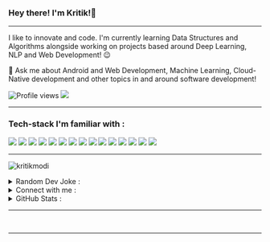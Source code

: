 ### Hey there! I'm Kritik!👋

---

I like to innovate and code. I'm currently learning Data Structures and Algorithms alongside working on projects based around Deep Learning, NLP and Web Development! :wink:
 
 💬 Ask me about Android and Web Development, Machine Learning, Cloud-Native development and other topics in and around software development!

![Profile views](https://gpvc.arturio.dev/kritikmodi)  <img src="https://img.shields.io/github/followers/kritikmodi?label=Follow" style=" float:left, margin-right:10px" />

---

### Tech-stack I'm familiar with :

<img src="http://img.shields.io/badge/-Java-F89820?style=flat&logo=java&logoColor=white"> <img src="https://img.shields.io/badge/-C%20&%20C++-659ad2?style=flat&logo=cpp%2B%2B&logoColor=ffffff"> <img src="https://img.shields.io/badge/-Golang-blue?style=flat&logo=go&logoColor=white"> <img src="https://img.shields.io/badge/-Python-black?style=flat&logo=python&logoColor=white"> <img src="https://img.shields.io/badge/-Dart-blue?style=flat&logo=dart&logoColor=white">  <img src="https://img.shields.io/badge/-SQL-blacke?style=flat&logo=sql&logoColor=white"> <img src="https://img.shields.io/badge/-Android Studio-green?style=flat&logo=android&logoColor=white"> <img src="https://img.shields.io/badge/-Flutter-blue?style=flat&logo=flutter&logoColor=white"> <img src="https://img.shields.io/badge/-Postman-orange?style=flat&logo=postman&logoColor=white">
<img src="https://img.shields.io/badge/-Firebase-FFA611?style=flat&logo=firebase&logoColor=FFFFFF"> <img src="https://img.shields.io/badge/-Docker-blue?style=flat&logo=docker&logoColor=FFFFFF"> <img src="https://img.shields.io/badge/-Blockchain-yellow?style=flat&logo=blockchain&logoColor=FFFFFF"> <img src="https://img.shields.io/badge/-IOT-purple?style=flat&logo=iot&logoColor=FFFFFF"> <img src="https://img.shields.io/badge/-Unity3D-black?style=flat&logo=unity3d&logoColor=FFFFFF"> <img src="http://img.shields.io/badge/-Git-F1502F?style=flat&logo=git&logoColor=FFFFFF">

---

<p><img align="center" src="https://github-readme-streak-stats.herokuapp.com/?user=kritikmodi&" alt="kritikmodi" /></p>

<details>
  <summary>Random Dev Joke :</summary>
  <br/>
  <img src="https://readme-jokes.vercel.app/api" alt="Jokes Card" /> 
</details>

<details>
  <summary>Connect with me :</summary>
  <br/>
  <p gap="2" align="left">
  <a href="https://www.linkedin.com/in/kritik-modi-2b5415162/" target="blank"><img align="center" src="https://raw.githubusercontent.com/rahuldkjain/github-profile-readme-generator/master/src/images/icons/Social/linked-in-alt.svg" alt="kritikmodi" height="30" width="40" /></a>
  <a href="https://twitter.com/muchWowLessOww" target="blank"><img align="center" src="https://raw.githubusercontent.com/rahuldkjain/github-profile-readme-generator/master/src/images/icons/Social/twitter.svg" alt="kritikmodi" height="30" width="40" /></a>
  <a href="https://instagram.com/kritikmodi" target="blank"><img align="center" src="https://raw.githubusercontent.com/rahuldkjain/github-profile-readme-generator/master/src/images/icons/Social/instagram.svg" alt="kritikmodi" height="30" width="40" /></a>
  </p>
  <br/>
</details>

<details>
 <summary aria-label="stats">GitHub Stats :</summary>
 <br/>
 <p>&nbsp;<img align="center" src="https://github-readme-stats.vercel.app/api?username=kritikmodi&show_icons=true&locale=en" alt="kritikmodi" /></p>
 <p><img align="left" src="https://github-readme-stats.vercel.app/api/top-langs?username=kritikmodi&show_icons=true&locale=en&layout=compact" alt="kritikmodi" /></p>
</details>

---

<br/>

---

[twitter]: https://twitter.com/muchwowlessoww
[instagram]: https://www.instagram.com/kritikmodi
[linkedin]: https://www.linkedin.com/in/kritik-modi-2b5415162/
